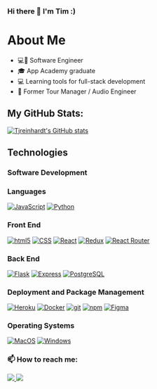 ### Hi there 👋 I'm Tim :)







<a href='https://www.linkedin.com/in/timreinhardt/' target='_blank'>
</a>

# About Me

- 💻💼 Software Engineer
- 🎓 App Academy graduate
- 💻 Learning tools for full-stack development
- 💼 Former Tour Manager / Audio Engineer

## My GitHub Stats:

[![Tjreinhardt's GitHub stats](https://github-readme-stats.vercel.app/api?username=tjreinhardt&count_private=true&theme=react)](https://github.com/tjreinhardt/github-readme-stats)

## Technologies

<p>
  <h3>Software Development</h3>
  <div>
  <h3>Languages</h3>
  <a target='_blank' href="#" src="https://www.javascript.com/"><img alt="JavaScript" src="https://img.shields.io/badge/-JavaScript-f7df1e?style=for-the-badge&logo=JavaScript&logoColor=black" /></a>
  <a target='_blank' href="#"><img alt="Python" src="https://img.shields.io/badge/-Python-3776AB?style=for-the-badge&logo=Python&logoColor=white" /></a>
  <h3>Front End</h3>
  <a target='_blank' href="#"><img alt="html5" src="https://img.shields.io/badge/-HTML5-E34F26?style=for-the-badge&logo=html5&logoColor=white" /></a>
  <a target='_blank' href="#"><img alt="CSS" src="https://img.shields.io/badge/-CSS3-1572B6?style=for-the-badge&logo=CSS3&logoColor=white" /></a>
  <a target='_blank' href="https://reactjs.org/"><img alt="React" src="https://img.shields.io/badge/-React-61DAFB?style=for-the-badge&logo=React&logoColor=black" /></a>
  <a target='_blank' href="https://redux.js.org/"><img alt="Redux" src="https://img.shields.io/badge/-Redux-764ABC?style=for-the-badge&logo=Redux&logoColor=white" /></a>
  <a target='_blank' href="https://https://reactrouter.com//"><img alt="React Router" src="https://img.shields.io/badge/-React%20Router-CA4245?style=for-the-badge&logo=React-Router&logoColor=white" /></a>
  <h3>Back End</h3>
  <a target='_blank' href="https://flask.palletsprojects.com/en/1.1.x/"><img alt="Flask" src="https://img.shields.io/badge/-Flask-000000?style=for-the-badge&logo=Flask&logoColor=white" /></a>
  <a target='_blank' href="https://expressjs.com/"><img alt="Express" src="https://img.shields.io/badge/-Express-000000?style=for-the-badge" /></a>
  <a target='_blank' href="https://www.postgresql.org/"><img alt="PostgreSQL" src="https://img.shields.io/badge/-PostgreSQL-336791?style=for-the-badge&logo=PostgreSQL&logoColor=white" /></a>
  <h3>Deployment and Package Management</h3>
  <a target='_blank' href="https://heroku.com/"><img alt="Heroku" src="https://img.shields.io/badge/-Heroku-430098?style=for-the-badge&logo=Heroku&logoColor=white" /></a>
  <a target='_blank' href="https://docker.com/"><img alt="Docker" src="https://img.shields.io/badge/-Docker-2496ED?style=for-the-badge&logo=Docker&logoColor=white" /></a>
  <a target='_blank' href="#"><img alt="git" src="https://img.shields.io/badge/-Git-F05032?style=for-the-badge&logo=git&logoColor=white" /></a>
  <a target='_blank' href="#"><img alt="npm" src="https://img.shields.io/badge/-NPM-CB3837?style=for-the-badge&logo=npm&logoColor=white" /></a>
<a target='_blank' href=''> <img alt="Figma" src='https://img.shields.io/badge/figma-%23F24E1E.svg?style=for-the-badge&logo=figma&logoColor=white'/></a>
  </div>
  <h3>Operating Systems</h3>
  <div>
  <a target='_blank' href="#"><img alt="MacOS" src="https://img.shields.io/badge/-MacOS-999999?style=for-the-badge&logo=Apple&logoColor=white" /></a>
  <a target='_blank' href="#"><img alt="Windows" src="https://img.shields.io/badge/-Windows-0078D6?style=for-the-badge&logo=Windows&logoColor=white" /></a>
  </div>

### 📫 How to reach me:

<p>
  <a target='_blank' href="https://www.linkedin.com/in/timreinhardt/"> <img src="https://img.shields.io/badge/-LinkedIn-0077B5?style=flat-square&logo=linkedin&logoColor=white"> </a>
  <a target='_blank' href="mailto:timreinhardtmusic@gmail.com"> <img src="https://img.shields.io/badge/-Email-D14836?style=flat-square&logo=Gmail&logoColor=white"> </a>
  </p>
<!-- 
<p align=center> Find me on <a target='_blank' href="https://www.linkedin.com/in/timreinhardt/"><img alt="LinkedIn"src="https://raw.githubusercontent.com/MartinHeinz/MartinHeinz/master/linkedin-3-16.png"></a> -->










<!--
**tjreinhardt/tjreinhardt** is a ✨ _special_ ✨ repository because its `README.md` (this file) appears on your GitHub profile.

Here are some ideas to get you started:

- 🔭 I’m currently working on ...
- 🌱 I’m currently learning ...
- 👯 I’m looking to collaborate on ...
- 🤔 I’m looking for help with ...
- 💬 Ask me about ...
- 📫 How to reach me: ...
- 😄 Pronouns: ...
- ⚡ Fun fact: ...
-->
